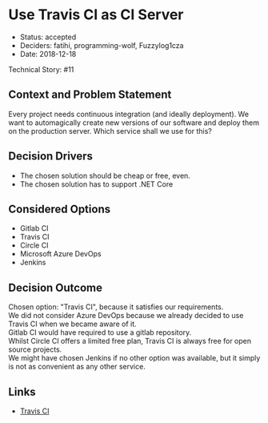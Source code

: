 # Use Travis CI as CI Server

* Status: accepted
* Deciders: fatihi, programming-wolf, Fuzzylog1cza
* Date: 2018-12-18

Technical Story: #11

## Context and Problem Statement

Every project needs continuous integration (and ideally deployment).
We want to automagically create new versions of our software
and deploy them on the production server.
Which service shall we use for this?

## Decision Drivers <!-- optional -->

* The chosen solution should be cheap or free, even.
* The chosen solution has to support .NET Core

## Considered Options

* Gitlab CI
* Travis CI
* Circle CI
* Microsoft Azure DevOps
* Jenkins

## Decision Outcome

Chosen option: "Travis CI", because it satisfies our requirements.  
We did not consider Azure DevOps because we already decided
to use Travis CI when we became aware of it.  
Gitlab CI would have required to use a gitlab repository.  
Whilst Circle CI offers a limited free plan, Travis CI is always free
for open source projects.  
We might have chosen Jenkins if no other option was available,
but it simply is not as convenient as any other service.

## Links

* [Travis CI](https://travis-ci.com)
